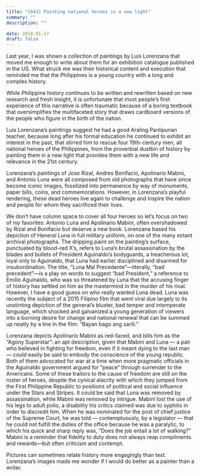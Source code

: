 ```yaml
---
title: "[643] Painting national heroes in a new light"
summary: ""
description: ""

date: 2018-01-17
draft: false
---
```



Last year, I was shown a collection of paintings by Luis Lorenzana that moved me enough to write about them for an exhibition catalogue published in the US. What struck me was their historical content and execution that reminded me that the Philippines is a young country with a long and complex history.

While Philippine history continues to be written and rewritten based on new research and fresh insight, it is unfortunate that most people’s first experience of this narrative is often traumatic because of a boring textbook that oversimplifies the multifaceted story that draws cardboard versions of the people who figure in the birth of the nation.

Luis Lorenzana’s paintings suggest he had a good Araling Panlipunan teacher, because long after his formal education he continued to exhibit an interest in the past, that stirred him to rescue four 19th-century men, all national heroes of the Philippines, from the proverbial dustbin of history by painting them in a new light that provides them with a new life and relevance in the 21st century.

Lorenzana’s paintings of Jose Rizal, Andres Bonifacio, Apolinario Mabini, and Antonio Luna were all composed from old photographs that have since become iconic images, fossilized into permanence by way of monuments, paper bills, coins, and commemorations. However, in Lorenzana’s playful rendering, these dead heroes live again to challenge and inspire the nation and people for whom they sacrificed their lives.

We don’t have column space to cover all four heroes so let’s focus on two of my favorites: Antonio Luna and Apolinario Mabini, often overshadowed by Rizal and Bonifacio but deserve a new book. Lorenzana based his depiction of Heneral Luna in full military uniform, on one of the many extant archival photographs. The dripping paint on the painting’s surface, punctuated by blood-red X’s, refers to Luna’s brutal assassination by the blades and bullets of President Aguinaldo’s bodyguards, a treacherous lot, loyal only to Aguinaldo, that Luna had earlier disciplined and disarmed for insubordination. The title, “Luna Mal Precedente”—literally, “bad precedent”—is a play on words to suggest “bad President,” a reference to Emilio Aguinaldo, who was so threatened by Luna that the accusing finger of history has settled on him as the mastermind in the murder of his rival. However, I have a good guess on who really wanted Luna dead. Luna was recently the subject of a 2015 Filipino film that went viral due largely to its unstinting depiction of the general’s bluster, bad temper and intemperate language, which shocked and galvanized a young generation of viewers into a burning desire for change and national renewal that can be summed up neatly by a line in the film: “Bayan bago ang sarili.”

Lorenzana depicts Apolinario Mabini as red-faced, and bills him as the “Agony Superstar”: an apt description, given that Mabini and Luna — a pair who believed in fighting for freedom, even if it meant dying to the last man — could easily be said to embody the conscience of the young republic. Both of them advocated for war at a time when more pragmatic officials in the Aguinaldo government argued for “peace” through surrender to the Americans. Some of these traitors to the cause of freedom are still on the roster of heroes, despite the cynical alacrity with which they jumped from the First Philippine Republic to positions of political and social influence under the Stars and Stripes. It could be said that Luna was removed by assassination, while Mabini was removed by intrigue. Mabini lost the use of his legs to adult polio, a disability his critics claimed was due to syphilis in order to discredit him. When he was nominated for the post of chief justice of the Supreme Court, he was told — contemptuously, by a legislator — that he could not fulfill the duties of the office because he was a paralytic, to which his quick and sharp reply was, “Does the job entail a lot of walking?” Mabini is a reminder that fidelity to duty does not always reap compliments and rewards—but often criticism and contempt.

Pictures can sometimes relate history more engagingly than text. Lorenzana’s images made me wonder if I would do better as a painter than a writer.
